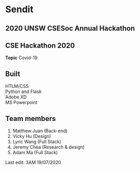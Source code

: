 # Sendit
## 2020 UNSW CSESoc Annual Hackathon
## CSE Hackathon 2020
**Topic**
Covid-19
## Built
HTLM/CSS <br>
Python and Flask <br>
Adobe XD <br>
MS Powerpoint
## Team members
1. Matthew Juan (Back-end)
2. Vicky Hu (Design)
3. Lyric Wang (Full Stack)
4. Jeremy Chea (Research & design)
5. Adam Ma (Full Stack)

Last edit: 3AM 19/07/2020
